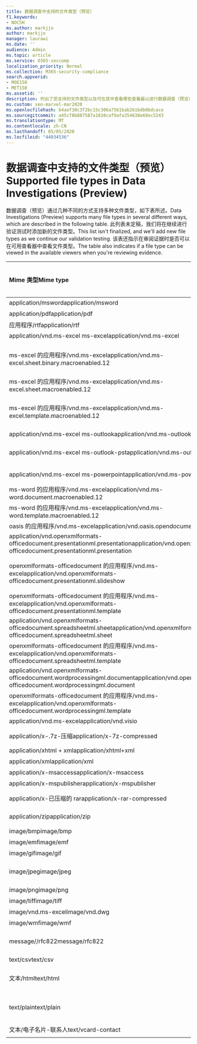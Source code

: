 ```yaml
---
title: 数据调查中支持的文件类型（预览）
f1.keywords:
- NOCSH
ms.author: markjjo
author: markjjo
manager: laurawi
ms.date: ''
audience: Admin
ms.topic: article
ms.service: O365-seccomp
localization_priority: Normal
ms.collection: M365-security-compliance
search.appverid:
- MOE150
- MET150
ms.assetid: ''
description: 列出了受支持的文件类型以及可在其中查看哪些查看器以进行数据调查（预览）的表。
ms.custom: seo-marvel-mar2020
ms.openlocfilehash: b4aef30c3f2bc15c306a7561bab261bdb0bdcace
ms.sourcegitcommit: a45cf8b887587a1810caf9afa354638e68ec5243
ms.translationtype: MT
ms.contentlocale: zh-CN
ms.lasthandoff: 05/05/2020
ms.locfileid: "44034536"
---
```

# <a name="supported-file-types-in-data-investigations-preview"></a><span data-ttu-id="fa64a-103">数据调查中支持的文件类型（预览）</span><span class="sxs-lookup"><span data-stu-id="fa64a-103">Supported file types in Data Investigations (Preview)</span></span>

<span data-ttu-id="fa64a-104">数据调查（预览）通过几种不同的方式支持多种文件类型，如下表所述。</span><span class="sxs-lookup"><span data-stu-id="fa64a-104">Data Investigations (Preview) supports many file types in several different ways, which are described in the following table.</span></span> <span data-ttu-id="fa64a-105">此列表未定稿，我们将在继续进行验证测试时添加新的文件类型。</span><span class="sxs-lookup"><span data-stu-id="fa64a-105">This list isn't finalized, and we'll add new file types as we continue our validation testing.</span></span> <span data-ttu-id="fa64a-106">该表还指示在审阅证据时是否可以在可用查看器中查看文件类型。</span><span class="sxs-lookup"><span data-stu-id="fa64a-106">The table also indicates if a file type can be viewed in the available viewers when you're reviewing evidence.</span></span>

| <span data-ttu-id="fa64a-107">Mime 类型</span><span class="sxs-lookup"><span data-stu-id="fa64a-107">Mime type</span></span> | <span data-ttu-id="fa64a-108">File 类</span><span class="sxs-lookup"><span data-stu-id="fa64a-108">File class</span></span> | <span data-ttu-id="fa64a-109">本机查看器</span><span class="sxs-lookup"><span data-stu-id="fa64a-109">Native viewer</span></span> | <span data-ttu-id="fa64a-110">文本查看器</span><span class="sxs-lookup"><span data-stu-id="fa64a-110">Text viewer</span></span> | <span data-ttu-id="fa64a-111">批注查看器</span><span class="sxs-lookup"><span data-stu-id="fa64a-111">Annotate viewer</span></span> | <span data-ttu-id="fa64a-112">容器提取</span><span class="sxs-lookup"><span data-stu-id="fa64a-112">Container extraction</span></span> | <span data-ttu-id="fa64a-113">扩展</span><span class="sxs-lookup"><span data-stu-id="fa64a-113">Extensions</span></span> |
| :- | :- | :- | :- | :- | :- | :- |
| <span data-ttu-id="fa64a-114">application/msword</span><span class="sxs-lookup"><span data-stu-id="fa64a-114">application/msword</span></span> | <span data-ttu-id="fa64a-115">Document</span><span class="sxs-lookup"><span data-stu-id="fa64a-115">Document</span></span> | <span data-ttu-id="fa64a-116">是</span><span class="sxs-lookup"><span data-stu-id="fa64a-116">Yes</span></span> | <span data-ttu-id="fa64a-117">是</span><span class="sxs-lookup"><span data-stu-id="fa64a-117">Yes</span></span> | <span data-ttu-id="fa64a-118">是</span><span class="sxs-lookup"><span data-stu-id="fa64a-118">Yes</span></span> | <span data-ttu-id="fa64a-119">否</span><span class="sxs-lookup"><span data-stu-id="fa64a-119">No</span></span> | <span data-ttu-id="fa64a-120">.doc; .dat</span><span class="sxs-lookup"><span data-stu-id="fa64a-120">.doc; .dat</span></span> |
| <span data-ttu-id="fa64a-121">application/pdf</span><span class="sxs-lookup"><span data-stu-id="fa64a-121">application/pdf</span></span> | <span data-ttu-id="fa64a-122">Document</span><span class="sxs-lookup"><span data-stu-id="fa64a-122">Document</span></span> | <span data-ttu-id="fa64a-123">是</span><span class="sxs-lookup"><span data-stu-id="fa64a-123">Yes</span></span> | <span data-ttu-id="fa64a-124">是</span><span class="sxs-lookup"><span data-stu-id="fa64a-124">Yes</span></span> | <span data-ttu-id="fa64a-125">是</span><span class="sxs-lookup"><span data-stu-id="fa64a-125">Yes</span></span> | <span data-ttu-id="fa64a-126">否</span><span class="sxs-lookup"><span data-stu-id="fa64a-126">No</span></span> | <span data-ttu-id="fa64a-127">.pdf</span><span class="sxs-lookup"><span data-stu-id="fa64a-127">.pdf</span></span> |
| <span data-ttu-id="fa64a-128">应用程序/rtf</span><span class="sxs-lookup"><span data-stu-id="fa64a-128">application/rtf</span></span> | <span data-ttu-id="fa64a-129">Document</span><span class="sxs-lookup"><span data-stu-id="fa64a-129">Document</span></span> | <span data-ttu-id="fa64a-130">是</span><span class="sxs-lookup"><span data-stu-id="fa64a-130">Yes</span></span> | <span data-ttu-id="fa64a-131">是</span><span class="sxs-lookup"><span data-stu-id="fa64a-131">Yes</span></span> | <span data-ttu-id="fa64a-132">是</span><span class="sxs-lookup"><span data-stu-id="fa64a-132">Yes</span></span> | <span data-ttu-id="fa64a-133">否</span><span class="sxs-lookup"><span data-stu-id="fa64a-133">No</span></span> | <span data-ttu-id="fa64a-134">.rtf;。首</span><span class="sxs-lookup"><span data-stu-id="fa64a-134">.rtf;.doc</span></span> |
| <span data-ttu-id="fa64a-135">application/vnd.ms-excel ms-excel</span><span class="sxs-lookup"><span data-stu-id="fa64a-135">application/vnd.ms-excel</span></span> | <span data-ttu-id="fa64a-136">Document</span><span class="sxs-lookup"><span data-stu-id="fa64a-136">Document</span></span> | <span data-ttu-id="fa64a-137">是</span><span class="sxs-lookup"><span data-stu-id="fa64a-137">Yes</span></span> | <span data-ttu-id="fa64a-138">是</span><span class="sxs-lookup"><span data-stu-id="fa64a-138">Yes</span></span> | <span data-ttu-id="fa64a-139">是</span><span class="sxs-lookup"><span data-stu-id="fa64a-139">Yes</span></span> | <span data-ttu-id="fa64a-140">否</span><span class="sxs-lookup"><span data-stu-id="fa64a-140">No</span></span> | <span data-ttu-id="fa64a-141">.xls; .dat</span><span class="sxs-lookup"><span data-stu-id="fa64a-141">.xls; .dat</span></span> |
| <span data-ttu-id="fa64a-142">ms-excel 的应用程序/vnd.ms-excel</span><span class="sxs-lookup"><span data-stu-id="fa64a-142">application/vnd.ms-excel.sheet.binary.macroenabled.12</span></span> | <span data-ttu-id="fa64a-143">生产率/开放式文档格式</span><span class="sxs-lookup"><span data-stu-id="fa64a-143">Productivity / Open Document Format</span></span> | <span data-ttu-id="fa64a-144">是</span><span class="sxs-lookup"><span data-stu-id="fa64a-144">Yes</span></span> | <span data-ttu-id="fa64a-145">是</span><span class="sxs-lookup"><span data-stu-id="fa64a-145">Yes</span></span> | <span data-ttu-id="fa64a-146">否</span><span class="sxs-lookup"><span data-stu-id="fa64a-146">No</span></span> | <span data-ttu-id="fa64a-147">否</span><span class="sxs-lookup"><span data-stu-id="fa64a-147">No</span></span> | <span data-ttu-id="fa64a-148">。 xlsb</span><span class="sxs-lookup"><span data-stu-id="fa64a-148">.xlsb</span></span> |
| <span data-ttu-id="fa64a-149">ms-excel 的应用程序/vnd.ms-excel</span><span class="sxs-lookup"><span data-stu-id="fa64a-149">application/vnd.ms-excel.sheet.macroenabled.12</span></span> | <span data-ttu-id="fa64a-150">Document</span><span class="sxs-lookup"><span data-stu-id="fa64a-150">Document</span></span> | <span data-ttu-id="fa64a-151">是</span><span class="sxs-lookup"><span data-stu-id="fa64a-151">Yes</span></span> | <span data-ttu-id="fa64a-152">是</span><span class="sxs-lookup"><span data-stu-id="fa64a-152">Yes</span></span> | <span data-ttu-id="fa64a-153">是</span><span class="sxs-lookup"><span data-stu-id="fa64a-153">Yes</span></span> | <span data-ttu-id="fa64a-154">否</span><span class="sxs-lookup"><span data-stu-id="fa64a-154">No</span></span> | <span data-ttu-id="fa64a-155">。 xlsm</span><span class="sxs-lookup"><span data-stu-id="fa64a-155">.xlsm</span></span> |
| <span data-ttu-id="fa64a-156">ms-excel 的应用程序/vnd.ms-excel</span><span class="sxs-lookup"><span data-stu-id="fa64a-156">application/vnd.ms-excel.template.macroenabled.12</span></span> | <span data-ttu-id="fa64a-157">生产率/开放式文档格式</span><span class="sxs-lookup"><span data-stu-id="fa64a-157">Productivity / Open Document Format</span></span> | <span data-ttu-id="fa64a-158">否</span><span class="sxs-lookup"><span data-stu-id="fa64a-158">No</span></span> | <span data-ttu-id="fa64a-159">必需</span><span class="sxs-lookup"><span data-stu-id="fa64a-159">Yes</span></span> | <span data-ttu-id="fa64a-160">否</span><span class="sxs-lookup"><span data-stu-id="fa64a-160">No</span></span> | <span data-ttu-id="fa64a-161">否</span><span class="sxs-lookup"><span data-stu-id="fa64a-161">No</span></span> | <span data-ttu-id="fa64a-162">。 .xltm</span><span class="sxs-lookup"><span data-stu-id="fa64a-162">.xltm</span></span> |
| <span data-ttu-id="fa64a-163">application/vnd.ms-excel ms-outlook</span><span class="sxs-lookup"><span data-stu-id="fa64a-163">application/vnd.ms-outlook</span></span> | <span data-ttu-id="fa64a-164">工作效率</span><span class="sxs-lookup"><span data-stu-id="fa64a-164">Productivity</span></span> | <span data-ttu-id="fa64a-165">否</span><span class="sxs-lookup"><span data-stu-id="fa64a-165">No</span></span> | <span data-ttu-id="fa64a-166">否</span><span class="sxs-lookup"><span data-stu-id="fa64a-166">No</span></span> | <span data-ttu-id="fa64a-167">否</span><span class="sxs-lookup"><span data-stu-id="fa64a-167">No</span></span> | <span data-ttu-id="fa64a-168">否</span><span class="sxs-lookup"><span data-stu-id="fa64a-168">No</span></span> | <span data-ttu-id="fa64a-169">.msg</span><span class="sxs-lookup"><span data-stu-id="fa64a-169">.msg</span></span> |
| <span data-ttu-id="fa64a-170">application/vnd.ms-excel ms-outlook-pst</span><span class="sxs-lookup"><span data-stu-id="fa64a-170">application/vnd.ms-outlook-pst</span></span> | <span data-ttu-id="fa64a-171">工作效率/协作</span><span class="sxs-lookup"><span data-stu-id="fa64a-171">Productivity / Collaboration</span></span> | <span data-ttu-id="fa64a-172">否</span><span class="sxs-lookup"><span data-stu-id="fa64a-172">No</span></span> | <span data-ttu-id="fa64a-173">否</span><span class="sxs-lookup"><span data-stu-id="fa64a-173">No</span></span> | <span data-ttu-id="fa64a-174">否</span><span class="sxs-lookup"><span data-stu-id="fa64a-174">No</span></span> | <span data-ttu-id="fa64a-175">可访问</span><span class="sxs-lookup"><span data-stu-id="fa64a-175">Yes</span></span> | <span data-ttu-id="fa64a-176">.pst</span><span class="sxs-lookup"><span data-stu-id="fa64a-176">.pst</span></span> |
| <span data-ttu-id="fa64a-177">application/vnd.ms-excel ms-powerpoint</span><span class="sxs-lookup"><span data-stu-id="fa64a-177">application/vnd.ms-powerpoint</span></span> | <span data-ttu-id="fa64a-178">Document</span><span class="sxs-lookup"><span data-stu-id="fa64a-178">Document</span></span> | <span data-ttu-id="fa64a-179">是</span><span class="sxs-lookup"><span data-stu-id="fa64a-179">Yes</span></span> | <span data-ttu-id="fa64a-180">是</span><span class="sxs-lookup"><span data-stu-id="fa64a-180">Yes</span></span> | <span data-ttu-id="fa64a-181">是</span><span class="sxs-lookup"><span data-stu-id="fa64a-181">Yes</span></span> | <span data-ttu-id="fa64a-182">否</span><span class="sxs-lookup"><span data-stu-id="fa64a-182">No</span></span> | <span data-ttu-id="fa64a-183">.ppt; .pps;。尽头</span><span class="sxs-lookup"><span data-stu-id="fa64a-183">.ppt; .pps;.pot</span></span> |
| <span data-ttu-id="fa64a-184">ms-word 的应用程序/vnd.ms-excel</span><span class="sxs-lookup"><span data-stu-id="fa64a-184">application/vnd.ms-word.document.macroenabled.12</span></span> | <span data-ttu-id="fa64a-185">Document</span><span class="sxs-lookup"><span data-stu-id="fa64a-185">Document</span></span> | <span data-ttu-id="fa64a-186">是</span><span class="sxs-lookup"><span data-stu-id="fa64a-186">Yes</span></span> | <span data-ttu-id="fa64a-187">是</span><span class="sxs-lookup"><span data-stu-id="fa64a-187">Yes</span></span> | <span data-ttu-id="fa64a-188">是</span><span class="sxs-lookup"><span data-stu-id="fa64a-188">Yes</span></span> | <span data-ttu-id="fa64a-189">否</span><span class="sxs-lookup"><span data-stu-id="fa64a-189">No</span></span> | <span data-ttu-id="fa64a-190">.docm</span><span class="sxs-lookup"><span data-stu-id="fa64a-190">.docm</span></span> |
| <span data-ttu-id="fa64a-191">ms-word 的应用程序/vnd.ms-excel</span><span class="sxs-lookup"><span data-stu-id="fa64a-191">application/vnd.ms-word.template.macroenabled.12</span></span> | <span data-ttu-id="fa64a-192">Document</span><span class="sxs-lookup"><span data-stu-id="fa64a-192">Document</span></span> | <span data-ttu-id="fa64a-193">是</span><span class="sxs-lookup"><span data-stu-id="fa64a-193">Yes</span></span> | <span data-ttu-id="fa64a-194">是</span><span class="sxs-lookup"><span data-stu-id="fa64a-194">Yes</span></span> | <span data-ttu-id="fa64a-195">是</span><span class="sxs-lookup"><span data-stu-id="fa64a-195">Yes</span></span> | <span data-ttu-id="fa64a-196">否</span><span class="sxs-lookup"><span data-stu-id="fa64a-196">No</span></span> | <span data-ttu-id="fa64a-197">normal.dotm</span><span class="sxs-lookup"><span data-stu-id="fa64a-197">.dotm</span></span> |
| <span data-ttu-id="fa64a-198">oasis 的应用程序/vnd.ms-excel</span><span class="sxs-lookup"><span data-stu-id="fa64a-198">application/vnd.oasis.opendocument.text</span></span> | <span data-ttu-id="fa64a-199">Document</span><span class="sxs-lookup"><span data-stu-id="fa64a-199">Document</span></span> | <span data-ttu-id="fa64a-200">是</span><span class="sxs-lookup"><span data-stu-id="fa64a-200">Yes</span></span> | <span data-ttu-id="fa64a-201">是</span><span class="sxs-lookup"><span data-stu-id="fa64a-201">Yes</span></span> | <span data-ttu-id="fa64a-202">是</span><span class="sxs-lookup"><span data-stu-id="fa64a-202">Yes</span></span> | <span data-ttu-id="fa64a-203">否</span><span class="sxs-lookup"><span data-stu-id="fa64a-203">No</span></span> | <span data-ttu-id="fa64a-204">odt</span><span class="sxs-lookup"><span data-stu-id="fa64a-204">.odt;</span></span>  |
| <span data-ttu-id="fa64a-205">application/vnd.openxmlformats-officedocument.presentationml.presentation</span><span class="sxs-lookup"><span data-stu-id="fa64a-205">application/vnd.openxmlformats-officedocument.presentationml.presentation</span></span> | <span data-ttu-id="fa64a-206">Document</span><span class="sxs-lookup"><span data-stu-id="fa64a-206">Document</span></span> | <span data-ttu-id="fa64a-207">是</span><span class="sxs-lookup"><span data-stu-id="fa64a-207">Yes</span></span> | <span data-ttu-id="fa64a-208">是</span><span class="sxs-lookup"><span data-stu-id="fa64a-208">Yes</span></span> | <span data-ttu-id="fa64a-209">是</span><span class="sxs-lookup"><span data-stu-id="fa64a-209">Yes</span></span> | <span data-ttu-id="fa64a-210">否</span><span class="sxs-lookup"><span data-stu-id="fa64a-210">No</span></span> | <span data-ttu-id="fa64a-211">.pptx</span><span class="sxs-lookup"><span data-stu-id="fa64a-211">.pptx</span></span> |
| <span data-ttu-id="fa64a-212">openxmlformats-officedocument 的应用程序/vnd.ms-excel</span><span class="sxs-lookup"><span data-stu-id="fa64a-212">application/vnd.openxmlformats-officedocument.presentationml.slideshow</span></span> | <span data-ttu-id="fa64a-213">生产率/开放式文档格式</span><span class="sxs-lookup"><span data-stu-id="fa64a-213">Productivity / Open Document Format</span></span> | <span data-ttu-id="fa64a-214">是</span><span class="sxs-lookup"><span data-stu-id="fa64a-214">Yes</span></span> | <span data-ttu-id="fa64a-215">是</span><span class="sxs-lookup"><span data-stu-id="fa64a-215">Yes</span></span> | <span data-ttu-id="fa64a-216">是</span><span class="sxs-lookup"><span data-stu-id="fa64a-216">Yes</span></span> | <span data-ttu-id="fa64a-217">否</span><span class="sxs-lookup"><span data-stu-id="fa64a-217">No</span></span> | <span data-ttu-id="fa64a-218">。 ppsx</span><span class="sxs-lookup"><span data-stu-id="fa64a-218">.ppsx</span></span> |
| <span data-ttu-id="fa64a-219">openxmlformats-officedocument 的应用程序/vnd.ms-excel</span><span class="sxs-lookup"><span data-stu-id="fa64a-219">application/vnd.openxmlformats-officedocument.presentationml.template</span></span> | <span data-ttu-id="fa64a-220">Document</span><span class="sxs-lookup"><span data-stu-id="fa64a-220">Document</span></span> | <span data-ttu-id="fa64a-221">是</span><span class="sxs-lookup"><span data-stu-id="fa64a-221">Yes</span></span> | <span data-ttu-id="fa64a-222">是</span><span class="sxs-lookup"><span data-stu-id="fa64a-222">Yes</span></span> | <span data-ttu-id="fa64a-223">是</span><span class="sxs-lookup"><span data-stu-id="fa64a-223">Yes</span></span> | <span data-ttu-id="fa64a-224">否</span><span class="sxs-lookup"><span data-stu-id="fa64a-224">No</span></span> | <span data-ttu-id="fa64a-225">。 .potx</span><span class="sxs-lookup"><span data-stu-id="fa64a-225">.potx</span></span> |
| <span data-ttu-id="fa64a-226">application/vnd.openxmlformats-officedocument.spreadsheetml.sheet</span><span class="sxs-lookup"><span data-stu-id="fa64a-226">application/vnd.openxmlformats-officedocument.spreadsheetml.sheet</span></span> | <span data-ttu-id="fa64a-227">Document</span><span class="sxs-lookup"><span data-stu-id="fa64a-227">Document</span></span> | <span data-ttu-id="fa64a-228">是</span><span class="sxs-lookup"><span data-stu-id="fa64a-228">Yes</span></span> | <span data-ttu-id="fa64a-229">是</span><span class="sxs-lookup"><span data-stu-id="fa64a-229">Yes</span></span> | <span data-ttu-id="fa64a-230">是</span><span class="sxs-lookup"><span data-stu-id="fa64a-230">Yes</span></span> | <span data-ttu-id="fa64a-231">否</span><span class="sxs-lookup"><span data-stu-id="fa64a-231">No</span></span> | <span data-ttu-id="fa64a-232">.xlsx</span><span class="sxs-lookup"><span data-stu-id="fa64a-232">.xlsx</span></span> |
| <span data-ttu-id="fa64a-233">openxmlformats-officedocument 的应用程序/vnd.ms-excel</span><span class="sxs-lookup"><span data-stu-id="fa64a-233">application/vnd.openxmlformats-officedocument.spreadsheetml.template</span></span> | <span data-ttu-id="fa64a-234">Document</span><span class="sxs-lookup"><span data-stu-id="fa64a-234">Document</span></span> | <span data-ttu-id="fa64a-235">是</span><span class="sxs-lookup"><span data-stu-id="fa64a-235">Yes</span></span> | <span data-ttu-id="fa64a-236">是</span><span class="sxs-lookup"><span data-stu-id="fa64a-236">Yes</span></span> | <span data-ttu-id="fa64a-237">是</span><span class="sxs-lookup"><span data-stu-id="fa64a-237">Yes</span></span> | <span data-ttu-id="fa64a-238">否</span><span class="sxs-lookup"><span data-stu-id="fa64a-238">No</span></span> | <span data-ttu-id="fa64a-239">。 .xltx</span><span class="sxs-lookup"><span data-stu-id="fa64a-239">.xltx</span></span> |
| <span data-ttu-id="fa64a-240">application/vnd.openxmlformats-officedocument.wordprocessingml.document</span><span class="sxs-lookup"><span data-stu-id="fa64a-240">application/vnd.openxmlformats-officedocument.wordprocessingml.document</span></span> | <span data-ttu-id="fa64a-241">Document</span><span class="sxs-lookup"><span data-stu-id="fa64a-241">Document</span></span> | <span data-ttu-id="fa64a-242">是</span><span class="sxs-lookup"><span data-stu-id="fa64a-242">Yes</span></span> | <span data-ttu-id="fa64a-243">是</span><span class="sxs-lookup"><span data-stu-id="fa64a-243">Yes</span></span> | <span data-ttu-id="fa64a-244">是</span><span class="sxs-lookup"><span data-stu-id="fa64a-244">Yes</span></span> | <span data-ttu-id="fa64a-245">否</span><span class="sxs-lookup"><span data-stu-id="fa64a-245">No</span></span> | <span data-ttu-id="fa64a-246">.docx</span><span class="sxs-lookup"><span data-stu-id="fa64a-246">.docx</span></span> |
| <span data-ttu-id="fa64a-247">openxmlformats-officedocument 的应用程序/vnd.ms-excel</span><span class="sxs-lookup"><span data-stu-id="fa64a-247">application/vnd.openxmlformats-officedocument.wordprocessingml.template</span></span> | <span data-ttu-id="fa64a-248">Document</span><span class="sxs-lookup"><span data-stu-id="fa64a-248">Document</span></span> | <span data-ttu-id="fa64a-249">是</span><span class="sxs-lookup"><span data-stu-id="fa64a-249">Yes</span></span> | <span data-ttu-id="fa64a-250">是</span><span class="sxs-lookup"><span data-stu-id="fa64a-250">Yes</span></span> | <span data-ttu-id="fa64a-251">是</span><span class="sxs-lookup"><span data-stu-id="fa64a-251">Yes</span></span> | <span data-ttu-id="fa64a-252">否</span><span class="sxs-lookup"><span data-stu-id="fa64a-252">No</span></span> | <span data-ttu-id="fa64a-253">。 .dotx</span><span class="sxs-lookup"><span data-stu-id="fa64a-253">.dotx</span></span> |
| <span data-ttu-id="fa64a-254">application/vnd.ms-excel</span><span class="sxs-lookup"><span data-stu-id="fa64a-254">application/vnd.visio</span></span> | <span data-ttu-id="fa64a-255">Document</span><span class="sxs-lookup"><span data-stu-id="fa64a-255">Document</span></span> | <span data-ttu-id="fa64a-256">是</span><span class="sxs-lookup"><span data-stu-id="fa64a-256">Yes</span></span> | <span data-ttu-id="fa64a-257">是</span><span class="sxs-lookup"><span data-stu-id="fa64a-257">Yes</span></span> | <span data-ttu-id="fa64a-258">是</span><span class="sxs-lookup"><span data-stu-id="fa64a-258">Yes</span></span> | <span data-ttu-id="fa64a-259">否</span><span class="sxs-lookup"><span data-stu-id="fa64a-259">No</span></span> | <span data-ttu-id="fa64a-260">.vsd</span><span class="sxs-lookup"><span data-stu-id="fa64a-260">.vsd</span></span> |
| <span data-ttu-id="fa64a-261">application/x-.7z-压缩</span><span class="sxs-lookup"><span data-stu-id="fa64a-261">application/x-7z-compressed</span></span> | <span data-ttu-id="fa64a-262">存档/容器</span><span class="sxs-lookup"><span data-stu-id="fa64a-262">Archive / Container</span></span> | <span data-ttu-id="fa64a-263">否</span><span class="sxs-lookup"><span data-stu-id="fa64a-263">No</span></span> | <span data-ttu-id="fa64a-264">否</span><span class="sxs-lookup"><span data-stu-id="fa64a-264">No</span></span> | <span data-ttu-id="fa64a-265">否</span><span class="sxs-lookup"><span data-stu-id="fa64a-265">No</span></span> | <span data-ttu-id="fa64a-266">可访问</span><span class="sxs-lookup"><span data-stu-id="fa64a-266">Yes</span></span> | <span data-ttu-id="fa64a-267">。 .7z</span><span class="sxs-lookup"><span data-stu-id="fa64a-267">.7z</span></span> |
| <span data-ttu-id="fa64a-268">application/xhtml + xml</span><span class="sxs-lookup"><span data-stu-id="fa64a-268">application/xhtml+xml</span></span> | <span data-ttu-id="fa64a-269">Document</span><span class="sxs-lookup"><span data-stu-id="fa64a-269">Document</span></span> | <span data-ttu-id="fa64a-270">是</span><span class="sxs-lookup"><span data-stu-id="fa64a-270">Yes</span></span> | <span data-ttu-id="fa64a-271">是</span><span class="sxs-lookup"><span data-stu-id="fa64a-271">Yes</span></span> | <span data-ttu-id="fa64a-272">是</span><span class="sxs-lookup"><span data-stu-id="fa64a-272">Yes</span></span> | <span data-ttu-id="fa64a-273">否</span><span class="sxs-lookup"><span data-stu-id="fa64a-273">No</span></span> | <span data-ttu-id="fa64a-274">的 xhtml</span><span class="sxs-lookup"><span data-stu-id="fa64a-274">.xhtml</span></span> |
| <span data-ttu-id="fa64a-275">application/xml</span><span class="sxs-lookup"><span data-stu-id="fa64a-275">application/xml</span></span> | <span data-ttu-id="fa64a-276">Document</span><span class="sxs-lookup"><span data-stu-id="fa64a-276">Document</span></span> | <span data-ttu-id="fa64a-277">是</span><span class="sxs-lookup"><span data-stu-id="fa64a-277">Yes</span></span> | <span data-ttu-id="fa64a-278">是</span><span class="sxs-lookup"><span data-stu-id="fa64a-278">Yes</span></span> | <span data-ttu-id="fa64a-279">是</span><span class="sxs-lookup"><span data-stu-id="fa64a-279">Yes</span></span> | <span data-ttu-id="fa64a-280">否</span><span class="sxs-lookup"><span data-stu-id="fa64a-280">No</span></span> | <span data-ttu-id="fa64a-281">.xml</span><span class="sxs-lookup"><span data-stu-id="fa64a-281">.xml</span></span> |
| <span data-ttu-id="fa64a-282">application/x-msaccess</span><span class="sxs-lookup"><span data-stu-id="fa64a-282">application/x-msaccess</span></span> | <span data-ttu-id="fa64a-283">Document</span><span class="sxs-lookup"><span data-stu-id="fa64a-283">Document</span></span> | <span data-ttu-id="fa64a-284">是</span><span class="sxs-lookup"><span data-stu-id="fa64a-284">Yes</span></span> | <span data-ttu-id="fa64a-285">是</span><span class="sxs-lookup"><span data-stu-id="fa64a-285">Yes</span></span> | <span data-ttu-id="fa64a-286">是</span><span class="sxs-lookup"><span data-stu-id="fa64a-286">Yes</span></span> | <span data-ttu-id="fa64a-287">否</span><span class="sxs-lookup"><span data-stu-id="fa64a-287">No</span></span> | <span data-ttu-id="fa64a-288">.mdb</span><span class="sxs-lookup"><span data-stu-id="fa64a-288">.mdb</span></span> |
| <span data-ttu-id="fa64a-289">application/x-mspublisher</span><span class="sxs-lookup"><span data-stu-id="fa64a-289">application/x-mspublisher</span></span> | <span data-ttu-id="fa64a-290">Document</span><span class="sxs-lookup"><span data-stu-id="fa64a-290">Document</span></span> | <span data-ttu-id="fa64a-291">是</span><span class="sxs-lookup"><span data-stu-id="fa64a-291">Yes</span></span> | <span data-ttu-id="fa64a-292">是</span><span class="sxs-lookup"><span data-stu-id="fa64a-292">Yes</span></span> | <span data-ttu-id="fa64a-293">是</span><span class="sxs-lookup"><span data-stu-id="fa64a-293">Yes</span></span> | <span data-ttu-id="fa64a-294">否</span><span class="sxs-lookup"><span data-stu-id="fa64a-294">No</span></span> | <span data-ttu-id="fa64a-295">.pub</span><span class="sxs-lookup"><span data-stu-id="fa64a-295">.pub</span></span> |
| <span data-ttu-id="fa64a-296">application/x-已压缩的 rar</span><span class="sxs-lookup"><span data-stu-id="fa64a-296">application/x-rar-compressed</span></span> | <span data-ttu-id="fa64a-297">存档/容器</span><span class="sxs-lookup"><span data-stu-id="fa64a-297">Archive / Container</span></span> | <span data-ttu-id="fa64a-298">否</span><span class="sxs-lookup"><span data-stu-id="fa64a-298">No</span></span> | <span data-ttu-id="fa64a-299">否</span><span class="sxs-lookup"><span data-stu-id="fa64a-299">No</span></span> | <span data-ttu-id="fa64a-300">否</span><span class="sxs-lookup"><span data-stu-id="fa64a-300">No</span></span> | <span data-ttu-id="fa64a-301">可访问</span><span class="sxs-lookup"><span data-stu-id="fa64a-301">Yes</span></span> | <span data-ttu-id="fa64a-302">rar</span><span class="sxs-lookup"><span data-stu-id="fa64a-302">.rar</span></span> |
| <span data-ttu-id="fa64a-303">application/zip</span><span class="sxs-lookup"><span data-stu-id="fa64a-303">application/zip</span></span> | <span data-ttu-id="fa64a-304">存档/容器</span><span class="sxs-lookup"><span data-stu-id="fa64a-304">Archive / Container</span></span> | <span data-ttu-id="fa64a-305">否</span><span class="sxs-lookup"><span data-stu-id="fa64a-305">No</span></span> | <span data-ttu-id="fa64a-306">否</span><span class="sxs-lookup"><span data-stu-id="fa64a-306">No</span></span> | <span data-ttu-id="fa64a-307">否</span><span class="sxs-lookup"><span data-stu-id="fa64a-307">No</span></span> | <span data-ttu-id="fa64a-308">可访问</span><span class="sxs-lookup"><span data-stu-id="fa64a-308">Yes</span></span> | <span data-ttu-id="fa64a-309">.zip</span><span class="sxs-lookup"><span data-stu-id="fa64a-309">.zip</span></span> |
| <span data-ttu-id="fa64a-310">image/bmp</span><span class="sxs-lookup"><span data-stu-id="fa64a-310">image/bmp</span></span> | <span data-ttu-id="fa64a-311">图像</span><span class="sxs-lookup"><span data-stu-id="fa64a-311">Image</span></span> | <span data-ttu-id="fa64a-312">是</span><span class="sxs-lookup"><span data-stu-id="fa64a-312">Yes</span></span> | <span data-ttu-id="fa64a-313">是</span><span class="sxs-lookup"><span data-stu-id="fa64a-313">Yes</span></span> | <span data-ttu-id="fa64a-314">是</span><span class="sxs-lookup"><span data-stu-id="fa64a-314">Yes</span></span> | <span data-ttu-id="fa64a-315">否</span><span class="sxs-lookup"><span data-stu-id="fa64a-315">No</span></span> | <span data-ttu-id="fa64a-316">.bmp</span><span class="sxs-lookup"><span data-stu-id="fa64a-316">.bmp</span></span> |
| <span data-ttu-id="fa64a-317">image/emf</span><span class="sxs-lookup"><span data-stu-id="fa64a-317">image/emf</span></span> | <span data-ttu-id="fa64a-318">图像</span><span class="sxs-lookup"><span data-stu-id="fa64a-318">Image</span></span> | <span data-ttu-id="fa64a-319">是</span><span class="sxs-lookup"><span data-stu-id="fa64a-319">Yes</span></span> | <span data-ttu-id="fa64a-320">是</span><span class="sxs-lookup"><span data-stu-id="fa64a-320">Yes</span></span> | <span data-ttu-id="fa64a-321">是</span><span class="sxs-lookup"><span data-stu-id="fa64a-321">Yes</span></span> | <span data-ttu-id="fa64a-322">否</span><span class="sxs-lookup"><span data-stu-id="fa64a-322">No</span></span> | <span data-ttu-id="fa64a-323">.emf</span><span class="sxs-lookup"><span data-stu-id="fa64a-323">.emf</span></span> |
| <span data-ttu-id="fa64a-324">image/gif</span><span class="sxs-lookup"><span data-stu-id="fa64a-324">image/gif</span></span> | <span data-ttu-id="fa64a-325">Document</span><span class="sxs-lookup"><span data-stu-id="fa64a-325">Document</span></span> | <span data-ttu-id="fa64a-326">是</span><span class="sxs-lookup"><span data-stu-id="fa64a-326">Yes</span></span> | <span data-ttu-id="fa64a-327">是</span><span class="sxs-lookup"><span data-stu-id="fa64a-327">Yes</span></span> | <span data-ttu-id="fa64a-328">是</span><span class="sxs-lookup"><span data-stu-id="fa64a-328">Yes</span></span> | <span data-ttu-id="fa64a-329">否</span><span class="sxs-lookup"><span data-stu-id="fa64a-329">No</span></span> | <span data-ttu-id="fa64a-330">.gif</span><span class="sxs-lookup"><span data-stu-id="fa64a-330">.gif</span></span> |
| <span data-ttu-id="fa64a-331">image/jpeg</span><span class="sxs-lookup"><span data-stu-id="fa64a-331">image/jpeg</span></span> | <span data-ttu-id="fa64a-332">图像</span><span class="sxs-lookup"><span data-stu-id="fa64a-332">Image</span></span> | <span data-ttu-id="fa64a-333">是</span><span class="sxs-lookup"><span data-stu-id="fa64a-333">Yes</span></span> | <span data-ttu-id="fa64a-334">是</span><span class="sxs-lookup"><span data-stu-id="fa64a-334">Yes</span></span> | <span data-ttu-id="fa64a-335">是</span><span class="sxs-lookup"><span data-stu-id="fa64a-335">Yes</span></span> | <span data-ttu-id="fa64a-336">否</span><span class="sxs-lookup"><span data-stu-id="fa64a-336">No</span></span> | <span data-ttu-id="fa64a-337">.jpg;. jpeg; .dat;。jpgt</span><span class="sxs-lookup"><span data-stu-id="fa64a-337">.jpg; .jpeg; .dat;.jpgt</span></span> |
| <span data-ttu-id="fa64a-338">image/png</span><span class="sxs-lookup"><span data-stu-id="fa64a-338">image/png</span></span> | <span data-ttu-id="fa64a-339">图像</span><span class="sxs-lookup"><span data-stu-id="fa64a-339">Image</span></span> | <span data-ttu-id="fa64a-340">是</span><span class="sxs-lookup"><span data-stu-id="fa64a-340">Yes</span></span> | <span data-ttu-id="fa64a-341">是</span><span class="sxs-lookup"><span data-stu-id="fa64a-341">Yes</span></span> | <span data-ttu-id="fa64a-342">是</span><span class="sxs-lookup"><span data-stu-id="fa64a-342">Yes</span></span> | <span data-ttu-id="fa64a-343">否</span><span class="sxs-lookup"><span data-stu-id="fa64a-343">No</span></span> | <span data-ttu-id="fa64a-344">.png</span><span class="sxs-lookup"><span data-stu-id="fa64a-344">.png</span></span> |
| <span data-ttu-id="fa64a-345">image/tiff</span><span class="sxs-lookup"><span data-stu-id="fa64a-345">image/tiff</span></span> | <span data-ttu-id="fa64a-346">图像</span><span class="sxs-lookup"><span data-stu-id="fa64a-346">Image</span></span> | <span data-ttu-id="fa64a-347">是</span><span class="sxs-lookup"><span data-stu-id="fa64a-347">Yes</span></span> | <span data-ttu-id="fa64a-348">是</span><span class="sxs-lookup"><span data-stu-id="fa64a-348">Yes</span></span> | <span data-ttu-id="fa64a-349">是</span><span class="sxs-lookup"><span data-stu-id="fa64a-349">Yes</span></span> | <span data-ttu-id="fa64a-350">否</span><span class="sxs-lookup"><span data-stu-id="fa64a-350">No</span></span> | <span data-ttu-id="fa64a-351">.tif</span><span class="sxs-lookup"><span data-stu-id="fa64a-351">.tif</span></span> |
| <span data-ttu-id="fa64a-352">image/vnd.ms-excel</span><span class="sxs-lookup"><span data-stu-id="fa64a-352">image/vnd.dwg</span></span> | <span data-ttu-id="fa64a-353">Document</span><span class="sxs-lookup"><span data-stu-id="fa64a-353">Document</span></span> | <span data-ttu-id="fa64a-354">是</span><span class="sxs-lookup"><span data-stu-id="fa64a-354">Yes</span></span> | <span data-ttu-id="fa64a-355">是</span><span class="sxs-lookup"><span data-stu-id="fa64a-355">Yes</span></span> | <span data-ttu-id="fa64a-356">是</span><span class="sxs-lookup"><span data-stu-id="fa64a-356">Yes</span></span> | <span data-ttu-id="fa64a-357">否</span><span class="sxs-lookup"><span data-stu-id="fa64a-357">No</span></span> | <span data-ttu-id="fa64a-358">dwg;。.dxf</span><span class="sxs-lookup"><span data-stu-id="fa64a-358">.dwg;.dxf;</span></span> |
| <span data-ttu-id="fa64a-359">image/wmf</span><span class="sxs-lookup"><span data-stu-id="fa64a-359">image/wmf</span></span> | <span data-ttu-id="fa64a-360">Document</span><span class="sxs-lookup"><span data-stu-id="fa64a-360">Document</span></span> | <span data-ttu-id="fa64a-361">是</span><span class="sxs-lookup"><span data-stu-id="fa64a-361">Yes</span></span> | <span data-ttu-id="fa64a-362">是</span><span class="sxs-lookup"><span data-stu-id="fa64a-362">Yes</span></span> | <span data-ttu-id="fa64a-363">是</span><span class="sxs-lookup"><span data-stu-id="fa64a-363">Yes</span></span> | <span data-ttu-id="fa64a-364">否</span><span class="sxs-lookup"><span data-stu-id="fa64a-364">No</span></span> | <span data-ttu-id="fa64a-365">.wmf</span><span class="sxs-lookup"><span data-stu-id="fa64a-365">.wmf</span></span> |
| <span data-ttu-id="fa64a-366">message//rfc822</span><span class="sxs-lookup"><span data-stu-id="fa64a-366">message/rfc822</span></span> | <span data-ttu-id="fa64a-367">工作效率/协作</span><span class="sxs-lookup"><span data-stu-id="fa64a-367">Productivity / Collaboration</span></span> | <span data-ttu-id="fa64a-368">否</span><span class="sxs-lookup"><span data-stu-id="fa64a-368">No</span></span> | <span data-ttu-id="fa64a-369">否</span><span class="sxs-lookup"><span data-stu-id="fa64a-369">No</span></span> | <span data-ttu-id="fa64a-370">否</span><span class="sxs-lookup"><span data-stu-id="fa64a-370">No</span></span> | <span data-ttu-id="fa64a-371">否</span><span class="sxs-lookup"><span data-stu-id="fa64a-371">No</span></span> | <span data-ttu-id="fa64a-372">.eml</span><span class="sxs-lookup"><span data-stu-id="fa64a-372">.eml</span></span> |
| <span data-ttu-id="fa64a-373">text/csv</span><span class="sxs-lookup"><span data-stu-id="fa64a-373">text/csv</span></span> | <span data-ttu-id="fa64a-374">Document</span><span class="sxs-lookup"><span data-stu-id="fa64a-374">Document</span></span> | <span data-ttu-id="fa64a-375">是</span><span class="sxs-lookup"><span data-stu-id="fa64a-375">Yes</span></span> | <span data-ttu-id="fa64a-376">是</span><span class="sxs-lookup"><span data-stu-id="fa64a-376">Yes</span></span> | <span data-ttu-id="fa64a-377">是</span><span class="sxs-lookup"><span data-stu-id="fa64a-377">Yes</span></span> | <span data-ttu-id="fa64a-378">否</span><span class="sxs-lookup"><span data-stu-id="fa64a-378">No</span></span> | <span data-ttu-id="fa64a-379">.csv</span><span class="sxs-lookup"><span data-stu-id="fa64a-379">.csv</span></span> |
| <span data-ttu-id="fa64a-380">文本/html</span><span class="sxs-lookup"><span data-stu-id="fa64a-380">text/html</span></span> | <span data-ttu-id="fa64a-381">Document</span><span class="sxs-lookup"><span data-stu-id="fa64a-381">Document</span></span> | <span data-ttu-id="fa64a-382">是</span><span class="sxs-lookup"><span data-stu-id="fa64a-382">Yes</span></span> | <span data-ttu-id="fa64a-383">是</span><span class="sxs-lookup"><span data-stu-id="fa64a-383">Yes</span></span> | <span data-ttu-id="fa64a-384">是</span><span class="sxs-lookup"><span data-stu-id="fa64a-384">Yes</span></span> | <span data-ttu-id="fa64a-385">否</span><span class="sxs-lookup"><span data-stu-id="fa64a-385">No</span></span> | <span data-ttu-id="fa64a-386">.html;。shtml</span><span class="sxs-lookup"><span data-stu-id="fa64a-386">.html;.shtml; .htm</span></span> |
| <span data-ttu-id="fa64a-387">text/plain</span><span class="sxs-lookup"><span data-stu-id="fa64a-387">text/plain</span></span> | <span data-ttu-id="fa64a-388">Document</span><span class="sxs-lookup"><span data-stu-id="fa64a-388">Document</span></span> | <span data-ttu-id="fa64a-389">是</span><span class="sxs-lookup"><span data-stu-id="fa64a-389">Yes</span></span> | <span data-ttu-id="fa64a-390">是</span><span class="sxs-lookup"><span data-stu-id="fa64a-390">Yes</span></span> | <span data-ttu-id="fa64a-391">是</span><span class="sxs-lookup"><span data-stu-id="fa64a-391">Yes</span></span> | <span data-ttu-id="fa64a-392">否</span><span class="sxs-lookup"><span data-stu-id="fa64a-392">No</span></span> | <span data-ttu-id="fa64a-393">.txt; .css;。con;. pl; .csv; .dat</span><span class="sxs-lookup"><span data-stu-id="fa64a-393">.txt; .css;.con; .pl; .csv; .dat</span></span> |
| <span data-ttu-id="fa64a-394">文本/电子名片-联系人</span><span class="sxs-lookup"><span data-stu-id="fa64a-394">text/vcard-contact</span></span> | <span data-ttu-id="fa64a-395">Document</span><span class="sxs-lookup"><span data-stu-id="fa64a-395">Document</span></span> | <span data-ttu-id="fa64a-396">是</span><span class="sxs-lookup"><span data-stu-id="fa64a-396">Yes</span></span> | <span data-ttu-id="fa64a-397">是</span><span class="sxs-lookup"><span data-stu-id="fa64a-397">Yes</span></span> | <span data-ttu-id="fa64a-398">是</span><span class="sxs-lookup"><span data-stu-id="fa64a-398">Yes</span></span> | <span data-ttu-id="fa64a-399">否</span><span class="sxs-lookup"><span data-stu-id="fa64a-399">No</span></span> | <span data-ttu-id="fa64a-400">.vcf</span><span class="sxs-lookup"><span data-stu-id="fa64a-400">.vcf</span></span> |
||||||||

